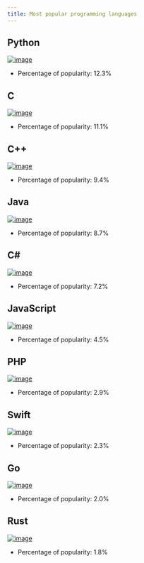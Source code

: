 ```yaml
---
title: Most popular programming languages
---
```


## Python
[![image](https://www.tiobe.com/wp-content/uploads/2023/11/python.png)](https://www.python.org)  
- Percentage of popularity: 12.3%

## C
[![image](https://www.tiobe.com/wp-content/uploads/2023/11/c.png)](https://en.wikipedia.org/wiki/C_(programming_language))  
- Percentage of popularity: 11.1%

## C++
[![image](https://www.tiobe.com/wp-content/uploads/2023/11/cpp.png)](https://en.wikipedia.org/wiki/C%2B%2B)  
- Percentage of popularity: 9.4%

## Java
[![image](https://www.tiobe.com/wp-content/uploads/2023/11/java.png)](https://www.java.com)  
- Percentage of popularity: 8.7%

## C#
[![image](https://www.tiobe.com/wp-content/uploads/2023/11/csharp.png)](https://learn.microsoft.com/en-us/dotnet/csharp/)  
- Percentage of popularity: 7.2%

## JavaScript
[![image](https://www.tiobe.com/wp-content/uploads/2023/11/javascript.png)](https://developer.mozilla.org/en-US/docs/Web/JavaScript)  
- Percentage of popularity: 4.5%

## PHP
[![image](https://www.tiobe.com/wp-content/uploads/2023/11/php.png)](https://www.php.net/)  
- Percentage of popularity: 2.9%

## Swift
[![image](https://www.tiobe.com/wp-content/uploads/2023/11/swift.png)](https://developer.apple.com/swift/)  
- Percentage of popularity: 2.3%

## Go
[![image](https://www.tiobe.com/wp-content/uploads/2023/11/go.png)](https://go.dev/)  
- Percentage of popularity: 2.0%

## Rust
[![image](https://www.tiobe.com/wp-content/uploads/2023/11/rust.png)](https://www.rust-lang.org/)  
- Percentage of popularity: 1.8%
